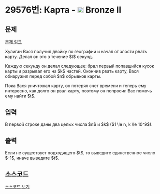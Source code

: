 # 29576번: Карта - <img src="https://static.solved.ac/tier_small/4.svg" style="height:20px" /> Bronze II

<!-- performance -->

<!-- 문제 제출 후 깃허브에 푸시를 했을 때 제출한 코드의 성능이 입력될 공간입니다.-->

<!-- end -->

## 문제

[문제 링크](https://boj.kr/29576)


<p>Хулиган Вася получил двойку по географии и начал от злости рвать карту. Делал он это в течение $t$ секунд.</p>

<p>Каждую секунду он делал следующее: брал первый попавшийся кусок карты и разрывал его на $k$ частей. Окончив рвать карту, Вася обнаружил перед собой $n$ обрывков карты.</p>

<p>Пока Вася уничтожал карту, он потерял счет времени и теперь ему интересно, как долго он рвал карту, поэтому он попросил Вас помочь ему найти $t$.</p>



## 입력


<p>В первой строке даны два целых числа $n$ и $k$ ($1 \le n, k \le 10^9$).</p>



## 출력


<p>Если не существует подходящего $t$, то выведите единственное число $-1$, иначе выведите $t$.</p>



## 소스코드

[소스코드 보기](Карта.py)